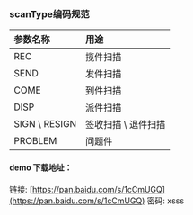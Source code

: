### **scanType编码规范**

| **参数名称** | **用途** |
| :--- | :--- |
| REC | 揽件扫描 |
| SEND | 发件扫描 |
| COME | 到件扫描 |
| DISP | 派件扫描 |
| SIGN   \     RESIGN | 签收扫描   \   退件扫描 |
| PROBLEM | 问题件 |

#### demo 下载地址：

链接: [https://pan.baidu.com/s/1cCmUGQ](https://pan.baidu.com/s/1cCmUGQ) 密码: xsss

